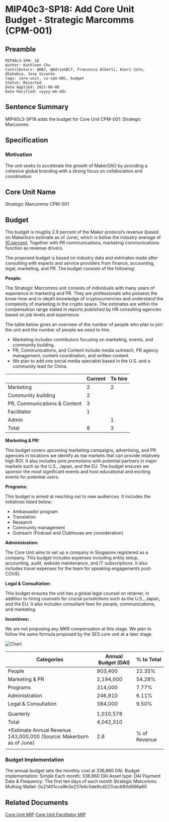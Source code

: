 # MIP40c3-SP18: Add Core Unit Budget - Strategic Marcomms (CPM-001)

## Preamble

```
MIP40c3-SP#: 18
Author: Kathleen Chu 
Contributors: @HBJ, @AdrienDLT, Francesco Alberti, Kaori Sato, @Sahabia, Jose Vicente
tags: core-unit, cu-cpm-001, budget
Status: Rejected
Date Applied: 2021-06-08
Date Ratified: <yyyy-mm-dd>
```  

## Sentence Summary

MIP40c3-SP18 adds the budget for Core Unit CPM-001: Strategic Marcomms 

## Specification

### Motivation

The unit seeks to accelerate the growth of MakerDAO by providing a cohesive global branding with a strong focus on collaboration and coordination.

## Core Unit Name

Strategic Marcomms
CPM-001

## Budget

The budget is roughly 2.9 percent of the Maker protocol’s revenue (based on Makerburn estimate as of June), which is below the industry average of [10 percent](https://deloitte.wsj.com/cmo/2017/01/24/who-has-the-biggest-marketing-budgets/). Together with PR communications, marketing communications function as revenue drivers.

The proposed budget is based on industry data and estimates made after consulting with experts and service providers from finance, accounting, legal, marketing, and PR. The budget consists of the following:

**People:**

The Strategic Marcomms unit consists of individuals with many years of experience in marketing and PR. They are professionals who possess the know-how and in-depth knowledge of cryptocurrencies and understand the complexity of marketing in the crypto space. The estimates are within the compensation range stated in reports published by HR consulting agencies based on job levels and experience.

The table below gives an overview of the number of people who plan to join the unit and the number of people we need to hire.

* Marketing includes contributors focusing on marketing, events, and community building.
* PR, Communications, and Content include media outreach, PR agency management, content coordination, and written content.
* We plan to add one social media specialist based in the U.S. and a community lead for China.

||Current|To hire|
| --- | --- | --- |
|Marketing|2|2|
|Community building|2||
|PR, Communications & Content|3||
|Facilitator|1||
|Admin||1|
|Total|8|3|

**Marketing & PR:**

This budget covers upcoming marketing campaigns, advertising, and PR agencies in locations we identify as top markets that can provide relatively high ROI. It also includes joint promotions with potential partners in major markets such as the U.S., Japan, and the EU. The budget ensures we sponsor the most significant events and host educational and exciting events for potential users.

**Programs:**

This budget is aimed at reaching out to new audiences. It includes the initiatives listed below:

* Ambassador program
* Translation
* Research
* Community management
* Outreach (Podcast and Clubhouse are consideration)

**Administration:**

The Core Unit aims to set up a company in Singapore registered as a company. This budget includes expenses including entity setup, accounting, audit, website maintenance, and IT subscriptions. It also includes travel expenses for the team for speaking engagements post-COVID.

**Legal & Consultation:**

This budget ensures the unit has a global legal counsel on retainer, in addition to hiring counsels for crucial jurisdictions such as the U.S., Japan, and the EU. It also includes consultant fees for people, communications, and marketing.

**Incentives:**

We are not proposing any MKR compensation at this stage. We plan to follow the same formula proposed by the SES core unit at a later stage.

![Chart](https://github.com/makerdao/mips/blob/master/MIP40/MIP40c3-Subproposals/supporting_materials/MIP40c3-SP18/chart.png)

|Categories|Annual Budget (DAI)|% to Total|
| --- | --- | --- |
|People|903,400|22.35%|
|Marketing & PR|2,194,000|54.28%|
|Programs|314,000|7.77%|
|Administration|246,910|6.11%|
|Legal & Consultation|384,000|9.50%|
||||
|Quarterly|1,010,578||
|Total|4,042,310||
|*Estimate Annual Revenue 143,000,000 (Source: Makerburn as of June)|2.8|% of Revenue|
||||

### Budget Implementation

The annual budget sets the monthly cost at 336,860 DAI.
Budget implementation: Simple
Each month: 336,860 DAI
Asset type: DAI
Payment Date & Frequency: The first ten days of each month
Strategic Marcomms Multisig Wallet: 0x21401cca9b3e237e6c5de9cd227cec690d566a60

## Related Documents

[Core Unit MIP](https://forum.makerdao.com/t/mip39c2-spx-add-strategic-marcomms-core-unit/8617)
[Core Unit Facilitator MIP](https://forum.makerdao.com/t/mip41c4-spx-facilitator-onboarding-cpm-001/8619)

